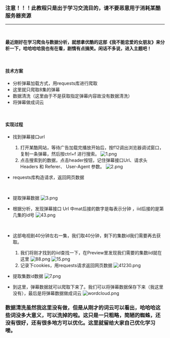 ### 注意！！！此教程只是出于学习交流目的，请不要恶意用于消耗某酷服务器资源
---
&nbsp;

**最近刚好在学习爬虫与数据分析，就想拿优酷的这部《我不能恋爱的女朋友》来分析一下，哈哈哈哈我也有在看，剧情有点搞笑。闲话不多说，进入主题吧！**

&nbsp; 
#### 技术方案
* 分析弹幕加载方式，用requests库进行爬取
* 这里就只爬取8集的弹幕
* 数据清洗（这里由于不是获取指定弹幕内容故没有数据清洗）
* 将弹幕做成词云

&nbsp; 
#### 实现过程
* 找到弹幕接口url 

    1. 打开某酷网站，等待广告加载完播放开始后，按f12调出浏览器调试窗口，复制一条弹幕，然后按ctrl+f 进行搜索。
![1.png](https://i.loli.net/2019/10/21/7YJ61khLg3QwqiH.png) &nbsp; 
    2. 点击搜索到的数据，点击header按钮，记住弹幕接口Url、请求头 Headers 和 Referer、 User-Agent 参数。
 ![2.png](https://i.loli.net/2019/10/21/7cjLYSrWyqVKD1t.png)
 &nbsp; 

* requests库构造请求，返回网页数据
  

&nbsp; 
* 提取弹幕数据
    ![3.png](https://i.loli.net/2019/10/21/zqtylcUAS6ndNEu.png)
 &nbsp; 

* 根据分析，发现弹幕接口 Url 中mat后接的数字是每表示分钟 ，iid后接的是第几集的id号
![43.png](https://i.loli.net/2019/10/21/o9VXaOIuA4qvC5w.png)

 &nbsp; 
* 这部电视剧40分钟左右一集，我们取40分钟，剩下的集数id我们需要再去获取。
    1. 我们将刚才找到的iid查找一下，在Preview里发现我们需要的集数iid就在这里
    ![88.png](https://i.loli.net/2019/10/21/RvBxYS65ioTpuFJ.png)
    ![15.png](https://i.loli.net/2019/10/21/BDbcvPNIqluftOM.png)
     &nbsp; 
    2. 记录下cookies，用requests请求返回网页数据
    ![41230.png](https://i.loli.net/2019/10/21/8dbhCQBL3lfqWIF.png)
     &nbsp; 
    
* 提取集数id数据
![7.png](https://i.loli.net/2019/10/21/pOCm8c57LbyXktS.png)
 &nbsp; 

* 到这里，弹幕数据就可以爬取下来了。我们可以将弹幕数据保存下来（我这里没有），最后是将弹幕数据做成词云
![wordcloud.png](https://i.loli.net/2019/10/21/cCKNvXmdnteEFfM.png)
 &nbsp; 

### 数据清洗虽然我这里没有做，但是从刚才的词云可以看出，哈哈哈这些词没多大意义，可以洗掉的啦。这只是一只粗略，简陋的蜘蛛，还没有很好，还有很多地方可以优化。这里就留给大家自己优化学习喽。

&nbsp; 
